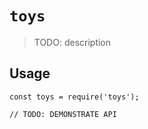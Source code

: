 # `toys`

> TODO: description

## Usage

```
const toys = require('toys');

// TODO: DEMONSTRATE API
```
